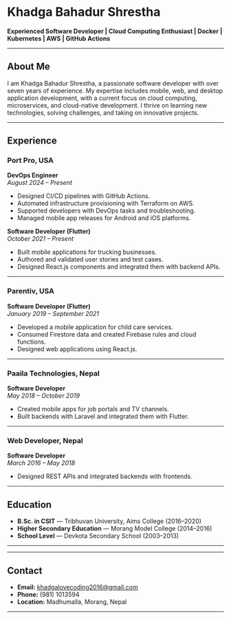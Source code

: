 # Khadga Bahadur Shrestha

**Experienced Software Developer | Cloud Computing Enthusiast | Docker | Kubernetes | AWS | GitHub Actions**

---

## About Me

I am Khadga Bahadur Shrestha, a passionate software developer with over seven years of experience. My expertise includes mobile, web, and desktop application development, with a current focus on cloud computing, microservices, and cloud-native development. I thrive on learning new technologies, solving challenges, and taking on innovative projects.

---

## Experience

### **Port Pro, USA**  
**DevOps Engineer**  
_August 2024 – Present_  
- Designed CI/CD pipelines with GitHub Actions.  
- Automated infrastructure provisioning with Terraform on AWS.  
- Supported developers with DevOps tasks and troubleshooting.  
- Managed mobile app releases for Android and iOS platforms.  

**Software Developer (Flutter)**  
_October 2021 – Present_  
- Built mobile applications for trucking businesses.  
- Authored and validated user stories and test cases.  
- Designed React.js components and integrated them with backend APIs.  

---

### **Parentiv, USA**  
**Software Developer (Flutter)**  
_January 2019 – September 2021_  
- Developed a mobile application for child care services.  
- Consumed Firestore data and created Firebase rules and cloud functions.  
- Designed web applications using React.js.  

---

### **Paaila Technologies, Nepal**  
**Software Developer**  
_May 2018 – October 2019_  
- Created mobile apps for job portals and TV channels.  
- Built backends with Laravel and integrated them with Flutter.  

---

### **Web Developer, Nepal**  
**Software Developer**  
_March 2016 – May 2018_  
- Designed REST APIs and integrated backends with frontends.  

---

## Education

- **B.Sc. in CSIT** — Tribhuvan University, Aims College (2016–2020)  
- **Higher Secondary Education** — Morang Model College (2014–2016)  
- **School Level** — Devkota Secondary School (2003–2013)  

---


---

## Contact

- **Email:** khadgalovecoding2016@gmail.com  
- **Phone:** (981) 1013594  
- **Location:** Madhumalla, Morang, Nepal  

---
